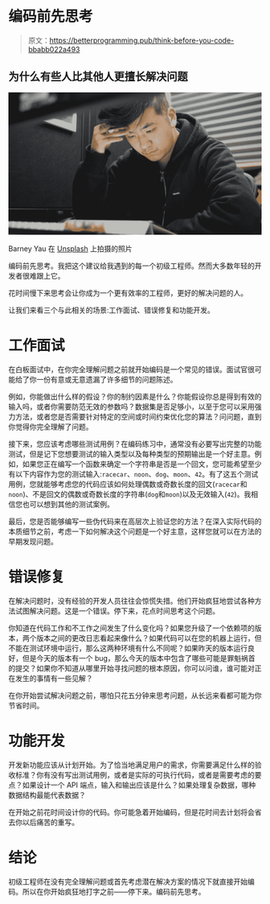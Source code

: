 # 编码前先思考

> 原文：<https://betterprogramming.pub/think-before-you-code-bbabb022a493>

## 为什么有些人比其他人更擅长解决问题

![](img/81011033249207610942adc382176e28.png)

Barney Yau 在 [Unsplash](https://unsplash.com?utm_source=medium&utm_medium=referral) 上拍摄的照片

编码前先思考。我把这个建议给我遇到的每一个初级工程师。然而大多数年轻的开发者很难跟上它。

花时间慢下来思考会让你成为一个更有效率的工程师，更好的解决问题的人。

让我们来看三个与此相关的场景:工作面试、错误修复和功能开发。

# 工作面试

在白板面试中，在你完全理解问题之前就开始编码是一个常见的错误。面试官很可能给了你一份有意或无意遗漏了许多细节的问题陈述。

例如，你能做出什么样的假设？你的制约因素是什么？你能假设你总是得到有效的输入吗，或者你需要防范无效的参数吗？数据集是否足够小，以至于您可以采用强力方法，或者您是否需要针对特定的空间或时间约束优化您的算法？问问题，直到你觉得你完全理解了问题。

接下来，您应该考虑哪些测试用例？在编码练习中，通常没有必要写出完整的功能测试，但是记下您想要测试的输入类型以及每种类型的预期输出是一个好主意。例如，如果您正在编写一个函数来确定一个字符串是否是一个回文，您可能希望至少有以下内容作为您的测试输入:`racecar`、`noon`、`dog`、`moon`、`42`。有了这五个测试用例，您就能够考虑您的代码应该如何处理偶数或奇数长度的回文(`racecar`和`noon`)、不是回文的偶数或奇数长度的字符串(`dog`和`moon`)以及无效输入(`42`)。我相信您也可以想到其他的测试案例。

最后，您是否能够编写一些伪代码来在高层次上验证您的方法？在深入实际代码的本质细节之前，考虑一下如何解决这个问题是一个好主意，这样您就可以在方法的早期发现问题。

# 错误修复

在解决问题时，没有经验的开发人员往往会惊慌失措。他们开始疯狂地尝试各种方法试图解决问题。这是一个错误。停下来，花点时间思考这个问题。

你知道在代码工作和不工作之间发生了什么变化吗？如果您升级了一个依赖项的版本，两个版本之间的更改日志看起来像什么？如果代码可以在您的机器上运行，但不能在测试环境中运行，那么这两种环境有什么不同呢？如果昨天的版本运行良好，但是今天的版本有一个 bug，那么今天的版本中包含了哪些可能是罪魁祸首的提交？如果你不知道从哪里开始寻找问题的根本原因，你可以问谁，谁可能对正在发生的事情有一些见解？

在你开始尝试解决问题之前，哪怕只花五分钟来思考问题，从长远来看都可能为你节省时间。

# 功能开发

开发新功能应该从计划开始。为了恰当地满足用户的需求，你需要满足什么样的验收标准？你有没有写出测试用例，或者是实际的可执行代码，或者是需要考虑的要点？如果设计一个 API 端点，输入和输出应该是什么？如果处理复杂数据，哪种数据结构最能代表数据？

在开始之前花时间设计你的代码。你可能急着开始编码，但是花时间去计划将会省去你以后痛苦的重写。

# 结论

初级工程师在没有完全理解问题或首先考虑潜在解决方案的情况下就直接开始编码。所以在你开始疯狂地打字之前——停下来。编码前先思考。